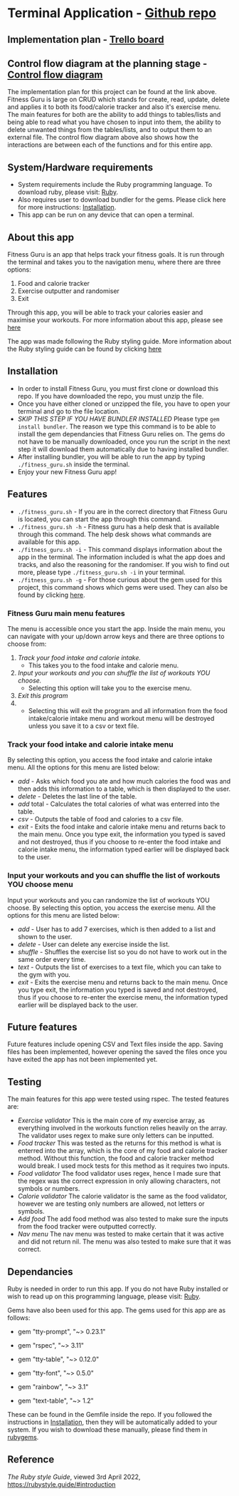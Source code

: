 # Terminal Application - [Github repo](https://github.com/storm0105/T1A3)

## Implementation plan - [Trello board](https://trello.com/b/bsGOblk7/terminal-app)
## Control flow diagram at the planning stage - [Control flow diagram](/docs/control%20flow.png)
The implementation plan for this project can be found at the link above. Fitness Guru is large on CRUD which stands for create, read, update, delete and applies it to both its food/calorie tracker and also it's exercise menu. The main features for both are the ability to add things to tables/lists and being able to read what you have chosen to input into them, the ability to delete unwanted things from the tables/lists, and to output them to an external file. The control flow diagram above also shows how the interactions are between each of the functions and for this entire app.

## System/Hardware requirements
- System requirements include the Ruby programming language. To download ruby, please visit: [Ruby](https://www.ruby-lang.org/en/downloads/).
- Also requires user to download bundler for the gems. Please click here for more instructions: [Installation](#installation).
- This app can be run on any device that can open a terminal.

## About this app
Fitness Guru is an app that helps track your fitness goals. It is run through the terminal and takes you to the navigation menu, where there are three options:
1. Food and calorie tracker
2. Exercise outputter and randomiser
3. Exit

Through this app, you will be able to track your calories easier and maximise your workouts. For more information about this app, please see [here](#features)

The app was made following the Ruby styling guide. More information about the Ruby styling guide can be found by clicking [here](https://rubystyle.guide/)

## Installation
- In order to install Fitness Guru, you must first clone or download this repo. If you have downloaded the repo, you must unzip the file.
- Once you have either cloned or unzipped the file, you have to open your terminal and go to the file location. 
- *SKIP THIS STEP IF YOU HAVE BUNDLER INSTALLED*  Please type ```gem install bundler```. The reason we type this command is to be able to install the gem dependancies that Fitness Guru relies on. The gems do not have to be manually downloaded, once you run the script in the next step it will download them automatically due to having installed bundler.
- After installing bundler, you will be able to run the app by typing ```./fitness_guru.sh``` inside the terminal.
- Enjoy your new Fitness Guru app!

## Features
- ```./fitness_guru.sh``` - If you are in the correct directory that Fitness Guru is located, you can start the app through this command.
- ```./fitness_guru.sh -h``` - Fitness guru has a help desk that is available through this command. The help desk shows what commands are available for this app.
- ```./fitness_guru.sh -i``` - This command displays information about the app in the terminal. The information included is what the app does and tracks, and also the reasoning for the randomiser. If you wish to find out more, please type ```./fitness_guru.sh -i``` in your terminal.
- ```./fitness_guru.sh -g``` - For those curious about the gem used for this project, this command shows which gems were used. They can also be found by clicking [here](#dependancies).

### Fitness Guru main menu features
The menu is accessible once you start the app. Inside the main menu, you can navigate with your up/down arrow keys and there are three options to choose from:
1. *Track your food intake and calorie intake.*
   - This takes you to the food intake and calorie menu.
2. *Input your workouts and you can shuffle the list of workouts YOU choose.*
   - Selecting this option will take you to the exercise menu.
3. *Exit this program*
4. - Selecting this will exit the program and all information from the food intake/calorie intake menu and workout menu will be destroyed unless you save it to a csv or text file.

### Track your food intake and calorie intake menu
By selecting this option, you access the food intake and calorie intake menu. All the options for this menu are listed below:
 - *add* - Asks which food you ate and how much calories the food was and then adds this information to a table, which is then displayed to the user.
 - *delete* - Deletes the last line of the table.
 - *add* total - Calculates the total calories of what was enterred into the table.
 - *csv* - Outputs the table of food and calories to a csv file.
 - *exit* - Exits the food intake and calorie intake menu and returns back to the main menu. Once you type exit, the information you typed is saved and not destroyed, thus if you choose to re-enter the food intake and calorie intake menu, the information typed earlier will be displayed back to the user.

### Input your workouts and you can shuffle the list of workouts YOU choose menu
Input your workouts and you can randomize the list of workouts YOU choose.
By selecting this option, you access the exercise menu. All the options for this menu are listed below:
- *add* - User has to add 7 exercises, which is then added to a list and shown to the user. 
- *delete* - User can delete any exercise inside the list.
- *shuffle* - Shuffles the exercise list so you do not have to work out in the same order every time.
- *text* - Outputs the list of exercises to a text file, which you can take to the gym with you.
- *exit* - Exits the exercise menu and returns back to the main menu. Once you type exit, the information you typed is saved and not destroyed, thus if you choose to re-enter the exercise menu, the information typed earlier will be displayed back to the user.

## Future features
Future features include opening CSV and Text files inside the app. Saving files has been implemented, however opening the saved the files once you have exited the app has not been implemented yet.

## Testing
The main features for this app were tested using rspec. The tested features are:

- *Exercise validator* This is the main core of my exercise array, as everything involved in the workouts function relies heavily on the array. The validator uses regex to make sure only letters can be inputted.
- *Food tracker* This was tested as the returns for this method is what is enterred into the array, which is the core of my food and calorie tracker method. Without this function, the food and calorie tracker method would break. I used mock tests for this method as it requires two inputs.
- *Food validator* The food validator uses regex, hence I made sure that the regex was the correct expression in only allowing characters, not symbols or numbers.
- *Calorie validator* The calorie validator is the same as the food validator, however we are testing only numbers are allowed, not letters or symbols.
- *Add food* The add food method was also tested to make sure the inputs from the food tracker were outputted correctly.
- *Nav menu* The nav menu was tested to make certain that it was active and did not return nil. The menu was also tested to make sure that it was correct.

## Dependancies
Ruby is needed in order to run this app. If you do not have Ruby installed or wish to read up on this programming language, please visit: [Ruby](https://www.ruby-lang.org/en/downloads/).

Gems have also been used for this app. The gems used for this app are as follows:

- gem "tty-prompt", "~> 0.23.1"

- gem "rspec", "~> 3.11"

- gem "tty-table", "~> 0.12.0"

- gem "tty-font", "~> 0.5.0"

- gem "rainbow", "~> 3.1"

- gem "text-table", "~> 1.2"
  
These can be found in the Gemfile inside the repo. If you followed the instructions in [Installation](#installation), then they will be automatically added to your system. If you wish to download these manually, please find them in [rubygems](https://rubygems.org/).

## Reference
*The Ruby style Guide*, viewed 3rd April 2022, https://rubystyle.guide/#introduction